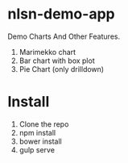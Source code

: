 # nlsn-demo-app
Demo Charts And Other Features.
1. Marimekko chart
2. Bar chart with box plot
3. Pie Chart (only drilldown)

# Install
1. Clone the repo
2. npm install
3. bower install
4. gulp serve